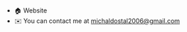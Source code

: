 * 🏠 Website
* ✉️  You can contact me at [michaldostal2006@gmail.com](mailto:michaldostal2006@gmail.com)
